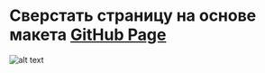 # Сверстать страницу на основе макета [GitHub Page](https://manuilenkoart.github.io/goit-fe-course/html-css/module-03/index-main.html)

![alt text](https://github.com/Manuilenkoart/readme/raw/master/FE-cource/html-css/img/homework-03.png)
